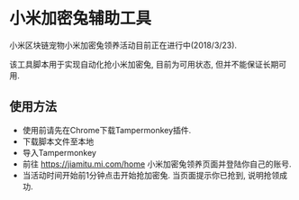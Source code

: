 # 小米加密兔辅助工具
小米区块链宠物小米加密兔领养活动目前正在进行中(2018/3/23).

该工具脚本用于实现自动化抢小米加密兔, 目前为可用状态, 但并不能保证长期可用. 

## 使用方法

* 使用前请先在Chrome下载Tampermonkey插件.
* 下载脚本文件至本地
* 导入Tampermonkey
* 前往 https://jiamitu.mi.com/home 小米加密兔领养页面并登陆你自己的账号.
* 当活动时间开始前1分钟点击开始抢加密兔. 当页面提示你已抢到, 说明抢领成功.

